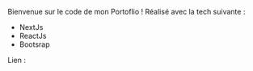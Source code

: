 Bienvenue sur le code de mon Portoflio !
Réalisé avec la tech suivante :

- NextJs
- ReactJs
- Bootsrap

Lien :
